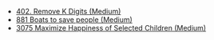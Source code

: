 - [402. Remove K Digits (Medium)](../Year/2024/April/402_Remove_K_Digits_(Medium).cpp)
- [881 Boats to save people (Medium)](../Year/2024/May/881_Boats_to_save_people_(Medium).cpp)
- [3075 Maximize Happiness of Selected Children (Medium)](../Year/2024/May/3075_Maximize_Happiness_Of_Selected_Children_(Medium).cpp)
